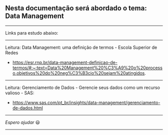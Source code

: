 ## Nesta documentação será abordado o tema: Data Management

---

Links para estudo abaixo:

---

Leitura: Data Management: uma definição de termos - Escola Superior de Redes

* https://esr.rnp.br/data-management-definicao-de-termos/#:~:text=Data%20Management%20%C3%A9%20o%20processo,objetivos%20do%20neg%C3%B3cio%20sejam%20atingidos.

---

Leitura: Gerenciamento de Dados - Gerencie seus dados como um recurso valioso - SAS:

* https://www.sas.com/pt_br/insights/data-management/gerenciamento-de-dados.html

---

_Espero ajudar_ :smiley:

---
